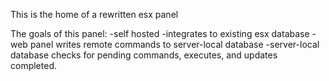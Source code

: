 This is the home of a rewritten esx panel

The goals of this panel:
-self hosted
-integrates to existing esx database
-web panel writes remote commands to server-local database
-server-local database checks for pending commands, executes, and updates completed.